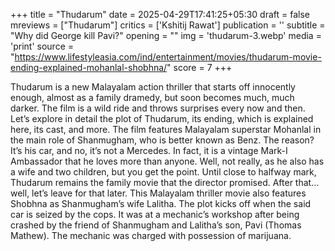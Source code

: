 +++
title = "Thudarum"
date = 2025-04-29T17:41:25+05:30
draft = false
mreviews = ["Thudarum"]
critics = ['Kshitij Rawat']
publication = ''
subtitle = "Why did George kill Pavi?"
opening = ""
img = 'thudarum-3.webp'
media = 'print'
source = "https://www.lifestyleasia.com/ind/entertainment/movies/thudarum-movie-ending-explained-mohanlal-shobhna/"
score = 7
+++

Thudarum is a new Malayalam action thriller that starts off innocently enough, almost as a family dramedy, but soon becomes much, much darker. The film is a wild ride and throws surprises every now and then. Let’s explore in detail the plot of Thudarum, its ending, which is explained here, its cast, and more. The film features Malayalam superstar Mohanlal in the main role of Shanmugham, who is better known as Benz. The reason? It’s his car, and no, it’s not a Mercedes. In fact, it is a vintage Mark-I Ambassador that he loves more than anyone. Well, not really, as he also has a wife and two children, but you get the point. Until close to halfway mark, Thudarum remains the family movie that the director promised. After that… well, let’s leave for that later. This Malayalam thriller movie also features Shobhna as Shanmugham’s wife Lalitha. The plot kicks off when the said car is seized by the cops. It was at a mechanic’s workshop after being crashed by the friend of Shanmugham and Lalitha’s son, Pavi (Thomas Mathew). The mechanic was charged with possession of marijuana.
